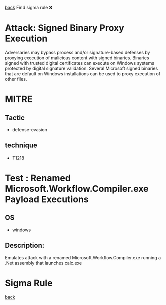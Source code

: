 
[back](../index.md)
Find sigma rule :x: 

# Attack: Signed Binary Proxy Execution 

Adversaries may bypass process and/or signature-based defenses by proxying execution of malicious content with signed binaries. Binaries signed with trusted digital certificates can execute on Windows systems protected by digital signature validation. Several Microsoft signed binaries that are default on Windows installations can be used to proxy execution of other files.

# MITRE
## Tactic
  - defense-evasion


## technique
  - T1218


# Test : Renamed Microsoft.Workflow.Compiler.exe Payload Executions
## OS
  - windows


## Description:
Emulates attack with a renamed Microsoft.Workflow.Compiler.exe running a .Net assembly that launches calc.exe


# Sigma Rule


[back](../index.md)
